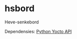 hsbord
======

Heve-senkebord

Dependensies: [Python Yocto API](http://www.yoctopuce.com/EN/libraries.php)
